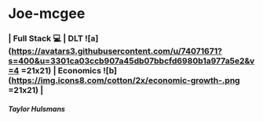 # Joe-mcgee
### | Full Stack :computer: | DLT ![a](https://avatars3.githubusercontent.com/u/74071671?s=400&u=3301ca03ccb907a45db07bbcfd6980b1a977a5e2&v=4 =21x21) | Economics ![b](https://img.icons8.com/cotton/2x/economic-growth-.png =21x21) |
##### Taylor Hulsmans


